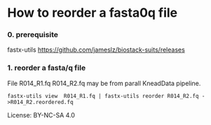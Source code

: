 # How to reorder a fasta0q file

### 0. prerequisite

fastx-utils https://github.com/jameslz/biostack-suits/releases

### 1. reorder a fasta/q file

File R014_R1.fq R014_R2.fq may be from parall KneadData pipeline.

	fastx-utils view  R014_R1.fq | fastx-utils reorder R014_R2.fq -  >R014_R2.reordered.fq


License: BY-NC-SA 4.0
